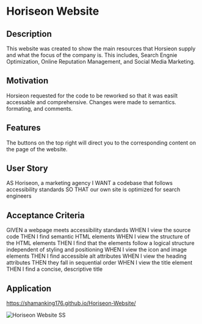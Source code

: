 # Horiseon Website


## Description

This website was created to show the main resources that Horsieon supply and what the focus of the company is. This includes, Search Engnie Optimization, Online Reputation Management, and Social Media Marketing.
## Motivation

Horsieon requested for the code to be reworked so that it was easilt accessable and comprehensive. Changes were made to semantics. formating, and comments.

## Features

The buttons on the top right will direct you to the corresponding content on the page of the website.

## User Story

AS Horiseon, a marketing agency I WANT a codebase that follows accessibility standards SO THAT our own site is optimized for search engineers

## Acceptance Criteria

GIVEN a webpage meets accessibility standards WHEN I view the source code THEN I find semantic HTML elements WHEN I view the structure of the HTML elements THEN I find that the elements follow a logical structure independent of styling and positioning WHEN I view the icon and image elements THEN I find accessible alt attributes WHEN I view the heading attributes THEN they fall in sequential order WHEN I view the title element THEN I find a concise, descriptive title

## Application

https://shamanking176.github.io/Horiseon-Website/


![Horiseon Website SS](https://user-images.githubusercontent.com/107295752/215642533-3f4d7257-4b40-4fa0-9880-48c5195b5075.png)
